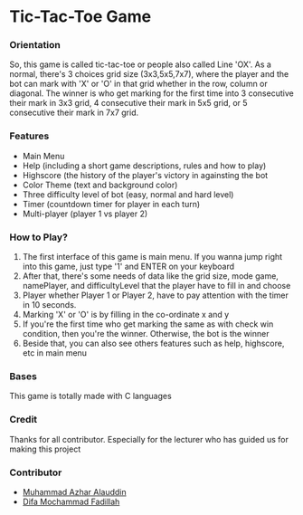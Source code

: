 # Tic-Tac-Toe Game
### Orientation
So, this game is called tic-tac-toe or people also called Line 'OX'. As a normal, there's 3 choices grid size (3x3,5x5,7x7), where the player and the bot can mark with 'X' or 'O' in that grid whether in the row, column or diagonal. The winner is who get marking for the first time into 3 consecutive their mark in 3x3 grid, 4 consecutive their mark in 5x5 grid, or 5 consecutive their mark in 7x7 grid.

### Features
- Main Menu
- Help (including a short game descriptions, rules and how to play)
- Highscore (the history of the player's victory in againsting the bot
- Color Theme (text and background color)
- Three difficulty level of bot (easy, normal and hard level)
- Timer (countdown timer for player in each turn)
- Multi-player (player 1 vs player 2)

### How to Play?
1. The first interface of this game is main menu. If you wanna jump right into this game, just type '1' and ENTER on your keyboard
2. After that, there's some needs of data like the grid size, mode game, namePlayer, and difficultyLevel that the player have to fill in and choose
3. Player whether Player 1 or Player 2, have to pay attention with the timer in 10 seconds.
4. Marking 'X' or 'O' is by filling in the co-ordinate x and y
5. If you're the first time who get marking the same as with check win condition, then you're the winner. Otherwise, the bot is the winner
6. Beside that, you can also see others features such as help, highscore, etc in main menu

### Bases
This game is totally made with C languages

### Credit
Thanks for all contributor. Especially for the lecturer who has guided us for making this project

### Contributor
- [Muhammad Azhar Alauddin](https://github.com/zharmedia)
- [Difa Mochammad Fadillah](https://github.com/Fwlch-04)
